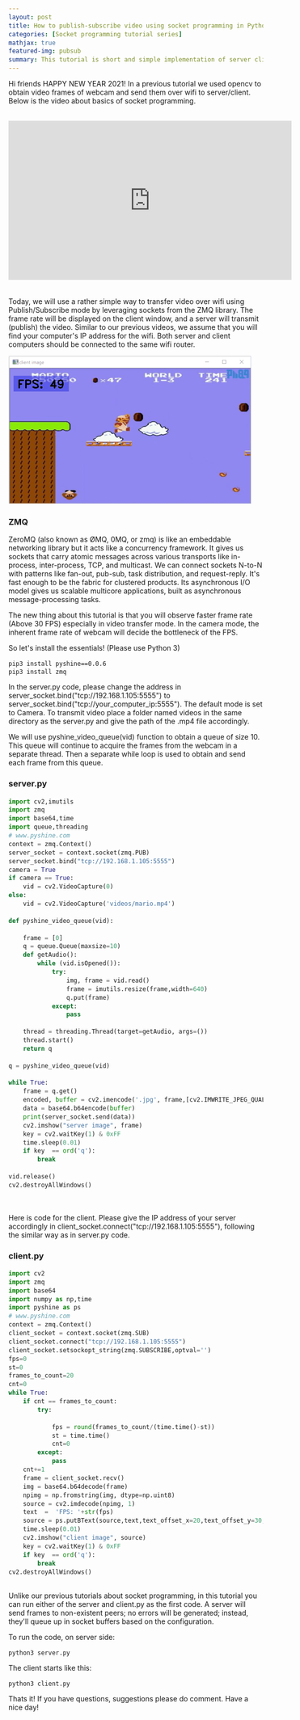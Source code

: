 ```yaml
---
layout: post
title: How to publish-subscribe video using socket programming in Python
categories: [Socket programming tutorial series]
mathjax: true
featured-img: pubsub
summary: This tutorial is short and simple implementation of server client modules in Publish/Subscribe mode to transfer video frames
---
```

Hi friends HAPPY NEW YEAR 2021! In a previous tutorial we used opencv to obtain video frames of webcam and send them over wifi to server/client. Below is the video about basics of socket 
programming.

<br>
<div align="center">
<iframe width="560" height="315" src="https://www.youtube.com/embed/7-O7yeO3hNQ" frameborder="0" allow="accelerometer; autoplay; clipboard-write; encrypted-media; gyroscope; picture-in-picture" allowfullscreen>
</iframe>
</div>
<br>

Today, we will use a rather simple way to transfer video over wifi using Publish/Subscribe mode by leveraging sockets from the ZMQ library. The frame rate
will be displayed on the client window, and a server will transmit (publish) the video. Similar to our previous videos, we assume that you 
will find your computer's IP address for the wifi. Both server and client computers should be connected to the same wifi router.

[![GIF](https://github.com/py2ai/py2ai.github.io/blob/master/assets/img/posts/pubsubmario.gif?raw=true)](https://youtu.be/2Nw4WQj4isA "GIF")



### ZMQ
ZeroMQ (also known as ØMQ, 0MQ, or zmq) is like an embeddable networking library but it acts like a concurrency framework. It gives us sockets
that carry atomic messages across various transports like in-process, inter-process, TCP, and multicast. We can connect sockets N-to-N with patterns 
like fan-out, pub-sub, task distribution, and request-reply. It's fast enough to be the fabric for clustered products. Its asynchronous I/O model gives 
us scalable multicore applications, built as asynchronous message-processing tasks. 

The new thing about this tutorial is that you will observe faster frame rate (Above 30 FPS) especially in video transfer mode. In the camera mode, the
inherent frame rate of webcam will decide the bottleneck of the FPS.

So let's install the essentials! (Please use Python 3)

```
pip3 install pyshine==0.0.6
pip3 install zmq
```

In the server.py code, please change the address in server_socket.bind("tcp://192.168.1.105:5555") to server_socket.bind("tcp://your_computer_ip:5555").
The default mode is set to Camera. To transmit video place a folder named videos in the same directory as the server.py and give the path
of the .mp4 file accordingly.

We will use pyshine_video_queue(vid) function to obtain a queue of size 10. This queue will continue to acquire the frames from the webcam
in a separate thread. Then a separate while loop is used to obtain and send each frame from this queue. 

### server.py

```python
import cv2,imutils
import zmq
import base64,time
import queue,threading
# www.pyshine.com
context = zmq.Context()
server_socket = context.socket(zmq.PUB)
server_socket.bind("tcp://192.168.1.105:5555")
camera = True
if camera == True:
	vid = cv2.VideoCapture(0)
else:
	vid = cv2.VideoCapture('videos/mario.mp4')

def pyshine_video_queue(vid):
	
	frame = [0]
	q = queue.Queue(maxsize=10)
	def getAudio():
		while (vid.isOpened()):
			try:
				img, frame = vid.read()
				frame = imutils.resize(frame,width=640)
				q.put(frame)
			except:
				pass
			
	thread = threading.Thread(target=getAudio, args=())
	thread.start()
	return q

q = pyshine_video_queue(vid)

while True:
	frame = q.get()
	encoded, buffer = cv2.imencode('.jpg', frame,[cv2.IMWRITE_JPEG_QUALITY,80])
	data = base64.b64encode(buffer)
	print(server_socket.send(data))
	cv2.imshow("server image", frame)
	key = cv2.waitKey(1) & 0xFF
	time.sleep(0.01)
	if key  == ord('q'):
		break

vid.release()
cv2.destroyAllWindows()
  
		

```
Here is code for the client. Please give the IP address of your server accordingly in client_socket.connect("tcp://192.168.1.105:5555"), 
following the similar way as in server.py code.

### client.py
```python
import cv2
import zmq
import base64
import numpy as np,time
import pyshine as ps
# www.pyshine.com
context = zmq.Context()
client_socket = context.socket(zmq.SUB)
client_socket.connect("tcp://192.168.1.105:5555")
client_socket.setsockopt_string(zmq.SUBSCRIBE,optval='')
fps=0
st=0
frames_to_count=20
cnt=0
while True:
    if cnt == frames_to_count:
        try:

            fps = round(frames_to_count/(time.time()-st))
            st = time.time()
            cnt=0
        except:
            pass
    cnt+=1
    frame = client_socket.recv()
    img = base64.b64decode(frame)
    npimg = np.fromstring(img, dtype=np.uint8)
    source = cv2.imdecode(npimg, 1)
    text  =  'FPS: '+str(fps)
    source = ps.putBText(source,text,text_offset_x=20,text_offset_y=30,background_RGB=(10,20,222))
    time.sleep(0.01)
    cv2.imshow("client image", source)
    key = cv2.waitKey(1) & 0xFF
    if key  == ord('q'):
        break
cv2.destroyAllWindows()



```
Unlike our previous tutorials about socket programming, in this tutorial you can run either of the server and client.py as the first code. A server will send frames to non-existent peers; no errors will be generated; instead, they'll queue up in socket buffers based on the configuration.

To run the code, on server side:
```
python3 server.py
```
The client starts like this:

```
python3 client.py

```

Thats it! If you have questions, suggestions please do comment. Have a nice day!
